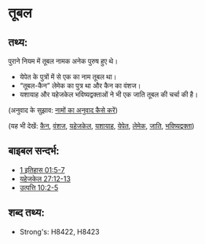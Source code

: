 # तूबल #

## तथ्य: ##

पुराने नियम में तूबल नामक अनेक पुरुष हुए थे।

* येपेत के पुत्रों में से एक का नाम तूबल था।
* “तूबल-कैन” लेमेक का पुत्र था और कैन का वंशज।
* यशायाह और यहेजकेल भविष्यद्वक्ताओं ने भी एक जाति तूबल की चर्चा की है।


(अनुवाद के सुझाव: [नामों का अनुवाद कैसे करें](rc://en/ta/man/translate/translate-names))

(यह भी देखें: [कैन](../names/cain.md), [वंशज](../other/descendant.md), [यहेजकेल](../names/ezekiel.md), [यशायाह](../names/isaiah.md), [येपेत](../names/japheth.md), [लेमेक](../names/lamech.md), [जाति](../other/peoplegroup.md), [भविष्यद्वक्ता](../kt/prophet.md))

## बाइबल सन्दर्भ: ##

* [1 इतिहास 01:5-7](rc://en/tn/help/1ch/01/05)
* [यहेजकेल 27:12-13](rc://en/tn/help/ezk/27/12)
* [उत्पत्ति 10:2-5](rc://en/tn/help/gen/10/02)

## शब्द तथ्य: ##

* Strong's: H8422, H8423
